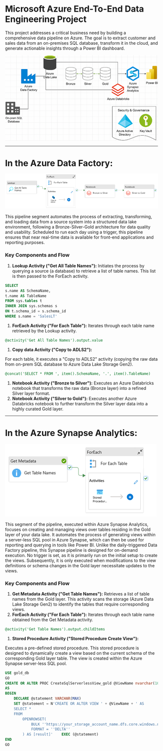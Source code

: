# Microsoft Azure End-To-End Data Engineering Project
This project addresses a critical business need by building a comprehensive data pipeline on Azure. The goal is to extract customer and sales data from an on-premises SQL database, transform it in the cloud, and generate actionable insights through a Power BI dashboard.

![image.png](image.png)

---
# In the Azure Data Factory:

![image.png](image%201.png)

This pipeline segment automates the process of extracting, transforming, and loading data from a source system into a structured data lake environment, following a Bronze-Silver-Gold architecture for data quality and usability. Scheduled to run each day using a trigger, this pipeline ensures that near real-time data is available for front-end applications and reporting purposes.

### Key Components and Flow

1. **Lookup Activity ("Get All Table Names"):**
Initiates the process by querying a source (a database) to retrieve a list of table names. This list is then passed to the ForEach activity.

```sql
SELECT
s.name AS SchemaName,
t.name AS TableName
FROM sys.tables t
INNER JOIN sys.schemas s
ON t.schema_id = s.schema_id
WHERE s.name = 'SalesLT'
```

1. **ForEach Activity ("For Each Table"):**
Iterates through each table name retrieved by the Lookup activity. 

```sql
@activity('Get All Table Names').output.value
```

1. **Copy data Activity ("Copy to ADLS2"):**

For each table, it executes a "Copy to ADLS2" activity (copying the raw data from on-prem SQL database to Azure Data Lake Storage Gen2).

```sql
@concat('SELECT * FROM ', item().SchemaName, '.', item().TableName)
```

1. **Notebook Activity ("Bronze to Silver"):**
Executes an Azure Databricks notebook that transforms the raw data (Bronze layer) into a refined Silver layer format.
2. **Notebook Activity ("Silver to Gold"):**
Executes another Azure Databricks notebook to further transform the Silver layer data into a highly curated Gold layer.

---
# In the Azure Synapse Analytics:

![image.png](image%202.png)

This segment of the pipeline, executed within Azure Synapse Analytics, focuses on creating and managing views over tables residing in the Gold layer of your data lake. It automates the process of generating views within a server-less SQL pool in Azure Synapse, which can then be used for reporting and querying in tools like Power BI. Unlike the daily-triggered Data Factory pipeline, this Synapse pipeline is designed for on-demand execution. No trigger is set, as it is primarily run on the initial setup to create the views. Subsequently, it is only executed when modifications to the view definitions or schema changes in the Gold layer necessitate updates to the views.

### Key Components and Flow

1. **Get Metadata Activity ("Get Table Names"):**
Retrieves a list of table names from the Gold layer. This activity scans the storage (Azure Data Lake Storage Gen2) to identify the tables that require corresponding views.
2. **ForEach Activity ("For Each Table"):**
Iterates through each table name obtained from the Get Metadata activity. 

```sql
@activity('Get Table Names').output.childItems
```

1. **Stored Procedure Activity ("Stored Procedure Create View"):**

Executes a pre-defined stored procedure. This stored procedure is designed to dynamically create a view based on the current schema of the corresponding Gold layer table.
The view is created within the Azure Synapse server-less SQL pool.

```sql
USE gold_db
GO
CREATE OR ALTER PROC CreateSqlServerlessView_gold @ViewName nvarchar(100)
AS
BEGIN
    DECLARE @statement VARCHAR(MAX)
    SET @statement = N'CREATE OR ALTER VIEW ' + @ViewName + ' AS
    SELECT *
    FROM
        OPENROWSET(
            BULK ''https://your_storage_account_name.dfs.core.windows.net/gold/SalesLT/' + @ViewName + '/'',
            FORMAT = ''DELTA''
        ) AS [result]'    EXEC (@statement)
END
GO
```
